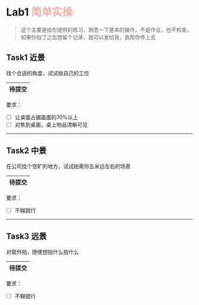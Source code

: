 # Lab1  <font color="#f0B2AA">简单实操</font>

> 这个主要是给你提供的练习，熟悉一下基本的操作，不是作业，也不检查，如果你拍了之后想留个记录，就可以发给我，我帮你传上去

## Task1 近景

找个合适的角度，试试拍自己的工位

| 待提交 |
| :----: |

要求：

- [ ] 让桌面占据画面的70%以上
- [ ] 对焦到桌面，桌上物品清晰可见

---------------------------------------

## Task2 中景

在公司找个空旷的地方，试试拍离你五米远左右的场景

| 待提交 |
| :----: |

要求：

- [ ] 不糊就行

---------------------------

## Task3 远景

对窗外拍，随便想拍什么拍什么

| 待提交 |
| :----: |

要求：

- [ ] 不糊就行